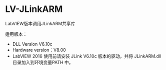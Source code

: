 # LV-JLinkARM
LabVIEW版本调用JLinkARM共享库

适用版本：
* DLL Version V6.10c
* Hardware version：V8.00
* LabVIEW 2016
使用前请安装 JLink V6.10c 版本的驱动，并将 JLinkARM.dll 目录加入到环境变量PATH 中。
